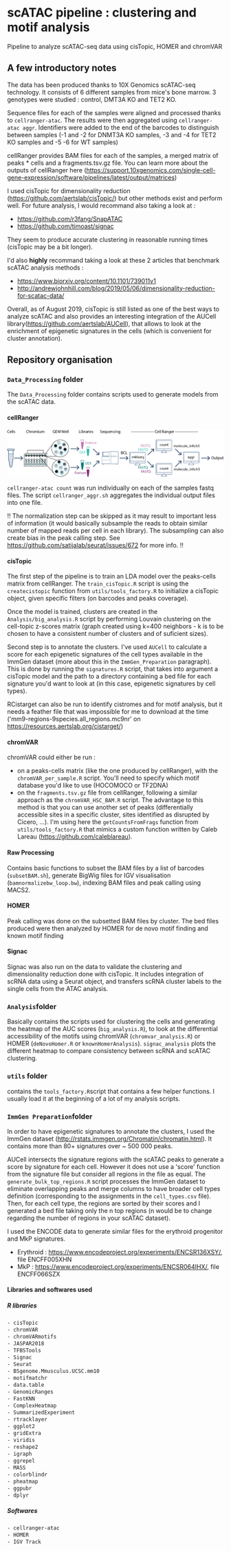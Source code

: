 # scATAC pipeline : clustering and motif analysis

Pipeline to analyze scATAC-seq data using cisTopic, HOMER and chromVAR

## A few introductory notes 

The data has been produced thanks to 10X Genomics scATAC-seq technology. 
It consists of 6 different samples from mice's bone marrow. 3 genotypes were studied : control, DMT3A KO and TET2 KO. 

Sequence files for each of the samples were aligned and processed thanks to `cellranger-atac`. The results were then aggregated using `cellranger-atac aggr`. Identifiers were added to the end of the barcodes to distinguish between samples (-1 and -2 for DNMT3A KO samples, -3 and -4 for TET2 KO samples and -5 -6 for WT samples)

cellRanger provides BAM files for each of the samples, a merged matrix of peaks * cells and a fragments.tsv.gz file.
You can learn more about the outputs of cellRanger here (https://support.10xgenomics.com/single-cell-gene-expression/software/pipelines/latest/output/matrices)

I used cisTopic for dimensionality reduction (https://github.com/aertslab/cisTopic/) but other methods exist and perform well. For future analysis, I would recommand also taking a look at : 
- https://github.com/r3fang/SnapATAC 
- https://github.com/timoast/signac

They seem to produce accurate clustering in reasonable running times (cisTopic may be a bit longer). 

I'd also **highly** recommand taking a look at these 2 articles that benchmark scATAC analysis methods : 
- https://www.biorxiv.org/content/10.1101/739011v1
- http://andrewjohnhill.com/blog/2019/05/06/dimensionality-reduction-for-scatac-data/

Overall, as of August 2019, cisTopic is still listed as one of the best ways to analyze scATAC and also provides an interesting integration of the  AUCell library(https://github.com/aertslab/AUCell), that allows to look at the enrichment of epigenetic signatures in the cells (which is convenient for cluster annotation). 

## Repository organisation 

### `Data_Processing` folder

The `Data_Processing` folder contains scripts used to generate models from the scATAC data. 

#### cellRanger

![cellRanger workflow](https://github.com/BaptisteGrs/scATAC/blob/master/images/cellranger_aggr_1_bw_2.png)

`cellranger-atac count` was run individually on each of the samples fastq files. 
The script `cellranger_aggr.sh` aggregates the individual output files into one file. 

:bangbang:
The normalization step can be skipped as it may result to important less of information (it would basically subsample the reads to obtain similar number of mapped reads per cell in each library). The subsampling can also create bias in the peak calling step. See https://github.com/satijalab/seurat/issues/672 for more info. 
:bangbang:

#### cisTopic

The first step of the pipeline is to train an LDA model over the peaks-cells matrix from cellRanger.
The `train_cisTopic.R` script is using the `createcistopic` function from `utils/tools_factory.R` to initialize a cisTopic object, given specific filters (on barcodes and peaks coverage). 

Once the model is trained, clusters are created in the `Analysis/big_analysis.R` script by performing Louvain clustering on the cell-topic z-scores matrix (graph created using k=400 neighbors - k is to be chosen to have a consistent number of clusters and of suficient sizes).

Second step is to annotate the clusters. I've used `AUCell` to calculate a score for each epigenetic signatures of the cell types available in the ImmGen dataset (more about this in the `ImmGen_Preparation` paragraph). 
This is done by running the `signatures.R` script, that takes into argument a cisTopic model and the path to a directory containing a bed file for each signature you'd want to look at (in this case, epigenetic signatures by cell types). 

RCistarget can also be run to identify cistromes and for motif analysis, but it needs a feather file that was impossible for me to download at the time ('mm9-regions-9species.all_regions.mc9nr' on https://resources.aertslab.org/cistarget/) 

#### chromVAR

chromVAR could either be run : 
- on a peaks-cells matrix (like the one produced by cellRanger), with the `chromVAR_per_sample.R` script. You'll need to specify which motif database you'd like to use (HOCOMOCO or TF2DNA)
- on the `fragments.tsv.gz` file from cellRanger, following a similar approach as the `chromVAR_HSC_BAM.R` script. The advantage to this method is that you can use another set of peaks (differentially accessible sites in a specific cluster, sites identified as disrupted by Cicero, ...). I'm using here the `getCountsFromFrags` function from `utils/tools_factory.R` that mimics a custom function written by Caleb Lareau (https://github.com/caleblareau).  

#### Raw Processing 

Contains basic functions to subset the BAM files by a list of barcodes (`subsetBAM.sh`), generate BigWig files for IGV visualisation (`bamnormalizebw_loop.bw`), indexing BAM files and peak calling using MACS2. 

#### HOMER

Peak calling was done on the subsetted BAM files by cluster. The bed files produced were then analyzed by HOMER for de novo motif finding and known motif finding

#### Signac 

Signac was also run on the data to validate the clustering and dimensionality reduction done with cisTopic. 
It includes integration of scRNA data using a Seurat object, and transfers scRNA cluster labels to the single cells from the ATAC analysis. 

### `Analysis`folder

Basically contains the scripts used for clustering the cells and generating the heatmap of the AUC scores (`big_analysis.R`), to look at the differential accessibility of the motifs using chromVAR (`chromvar_analysis.R`) or HOMER (`deNovoHomer.R` or `knownHomerAnalysis`). `signac_analysis` plots the different heatmap to compare consistency between scRNA and scATAC clustering. 

### `utils` folder

contains the `tools_factory.R`script that contains a few helper functions. I usually load it at the beginning of a lot of my analysis scripts. 

### `ImmGen Preparation`folder

In order to have epigenetic signatures to annotate the clusters, I used the ImmGen dataset (http://rstats.immgen.org/Chromatin/chromatin.html). 
It contains more than 80+ signatures over ~ 500 000 peaks.  

AUCell intersects the signature regions with the scATAC peaks to generate a score by signature for each cell. However it does not use a 'score' function from the signature file but consider all regions in the file as equal. 
The `generate_bulk_top_regions.R` script processes the ImmGen dataset to eliminate overlapping peaks and merge columns to have broader cell types definition (corresponding to the assignments in the `cell_types.csv` file). Then, for each cell type, the regions are sorted by their scores and I generated a bed file taking only the n top regions (n would be to change regarding the number of regions in your scATAC dataset).  

I used the ENCODE data to generate similar files for the erythroid progenitor and MkP signatures. 
- Erythroid : https://www.encodeproject.org/experiments/ENCSR136XSY/, file ENCFF005XHN
- MkP : https://www.encodeproject.org/experiments/ENCSR064IHX/, file ENCFF066SZX

#### Libraries and softwares used

##### R libraries
```
- cisTopic
- chromVAR
- chromVARmotifs
- JASPAR2018
- TFBSTools
- Signac
- Seurat
- BSgenome.Mmusculus.UCSC.mm10
- motifmatchr
- data.table
- GenomicRanges
- FastKNN
- ComplexHeatmap
- SummarizedExperiment 
- rtracklayer
- ggplot2
- gridExtra
- viridis
- reshape2
- igraph
- ggrepel
- MASS 
- colorblindr
- pheatmap 
- ggpubr
- dplyr
```
##### Softwares
```
- cellranger-atac
- HOMER
- IGV Track
```
